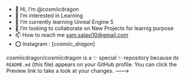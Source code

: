 - 👋 Hi, I’m @cosmiicdragon
- 👀 I’m interested in Learning 
- 🌱 I’m currently learning Unreal Engine 5
- 💞️ I’m looking to collaborate on New Projects for learnig purpose
- 📫 How to reach me sam.salavi10@gmail.com 
- ⭕ Instagram : [_cosmiic_dragon_]

cosmiicdragon/cosmiicdragon is a ✨ special ✨ repository because its `README.md` (this file) appears on your GitHub profile.
You can click the Preview link to take a look at your changes.
--->
